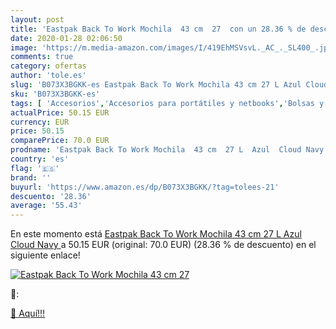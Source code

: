 ```yaml
---
layout: post
title: 'Eastpak Back To Work Mochila  43 cm  27  con un 28.36 % de descuento'
date: 2020-01-28 02:06:50
image: 'https://m.media-amazon.com/images/I/419EhMSVsvL._AC_._SL400_.jpg'
comments: true
category: ofertas
author: 'tole.es'
slug: 'B073X3BGKK-es Eastpak Back To Work Mochila 43 cm 27 L Azul Cloud Navy'
sku: 'B073X3BGKK-es'
tags: [ 'Accesorios','Accesorios para portátiles y netbooks','Bolsas y fundas para portátiles y netbooks','Bolígrafos, lápices y útiles de escritura','Fundas blandas para portátiles y netbooks','Informática','Oficina y papelería','Rotuladores permanentes','Rotuladores y subrayadores','mochila', ]
actualPrice: 50.15 EUR
currency: EUR
price: 50.15
comparePrice: 70.0 EUR
prodname: 'Eastpak Back To Work Mochila  43 cm  27 L  Azul  Cloud Navy '
country: 'es'
flag: '🇪🇸'
brand: ''
buyurl: 'https://www.amazon.es/dp/B073X3BGKK/?tag=tolees-21'
descuento: '28.36'
average: '55.43'
---
```


En este momento está [Eastpak Back To Work Mochila  43 cm  27 L  Azul  Cloud Navy ](https://www.amazon.es/dp/B073X3BGKK/?tag=tolees-21) a 50.15 EUR (original: 70.0 EUR) (28.36 %  de descuento) en el siguiente enlace!

[![Eastpak Back To Work Mochila  43 cm  27 ](https://m.media-amazon.com/images/I/419EhMSVsvL._AC_._SL400_.jpg)](https://www.amazon.es/dp/B073X3BGKK/?tag=tolees-21)

🔎:


[🛒 Aquí!!!](https://www.amazon.es/dp/B073X3BGKK/?tag=tolees-21)

